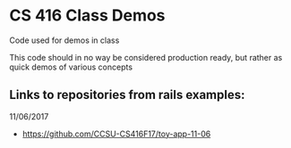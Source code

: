 # CS 416 Class Demos
Code used for demos in class

This code should in no way be considered production ready, but rather as quick demos of various concepts

## Links to repositories from rails examples:
11/06/2017
- https://github.com/CCSU-CS416F17/toy-app-11-06
